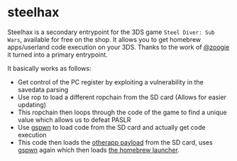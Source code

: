 # steelhax
Steelhax is a secondary entrypoint for the 3DS game `Steel Diver: Sub Wars`, available for free on the shop. It allows you to get homebrew apps/userland code execution on your 3DS. Thanks to the work of [@zoogie](https://github.com/zoogie) it turned into a primary entrypoint.

It basically works as follows: 
- Get control of the PC register by exploiting a vulnerability in the savedata parsing
- Use rop to load a different ropchain from the SD card (Allows for easier updating)
- This ropchain then loops through the code of the game to find a unique value which allows us to defeat PASLR
- Use [gspwn](https://www.3dbrew.org/wiki/3DS_System_Flaws#:~:text=GSP%20module%20does%20not%20validate%20addresses) to load code from the SD card and actually get code execution
- This code then loads the [otherapp payload](https://smealum.github.io/3ds/#otherapp) from the SD card, uses [gspwn](https://www.3dbrew.org/wiki/3DS_System_Flaws#:~:text=GSP%20module%20does%20not%20validate%20addresses) again which then loads [the homebrew launcher](https://smealum.github.io/3ds/).
